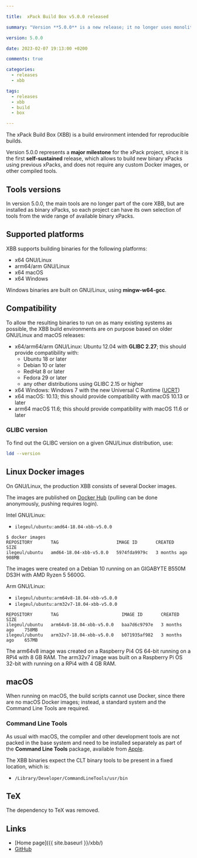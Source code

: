 ```yaml
---

title:  xPack Build Box v5.0.0 released

summary: "Version **5.0.0** is a new release; it no longer uses monolithic Docker images, but splits the dependencies amongst multiple binary xPacks."

version: 5.0.0

date: 2023-02-07 19:13:00 +0200

comments: true

categories:
  - releases
  - xbb

tags:
  - releases
  - xbb
  - build
  - box

---
```


The xPack Build Box (XBB) is a build environment intended for reproducible builds.

Version 5.0.0 represents a **major milestone**
for the xPack project, since it is the first **self-sustained** release,
which allows to build new binary xPacks using previous xPacks,
and does not require any custom Docker images, or other compiled tools.

## Tools versions

In version 5.0.0, the main tools are no longer part of the core XBB,
but are installed as binary xPacks, so
each project can have its own selection of tools from the
wide range of available binary xPacks.

## Supported platforms

XBB supports building binaries for the following platforms:

- x64 GNU/Linux
- arm64/arm GNU/Linux
- x64 macOS
- x64 Windows

Windows binaries are built on GNU/Linux, using **mingw-w64-gcc**.

## Compatibility

To allow the resulting binaries to run on as many existing systems
as possible, the XBB build environments are on purpose based on older
GNU/Linux and macOS releases:

- x64/arm64/arm GNU/Linux: Ubuntu 12.04 with **GLIBC 2.27**; this
should provide compatibility with:
  - Ubuntu 18 or later
  - Debian 10 or later
  - RedHat 8 or later
  - Fedora 29 or later
  - any other distributions using GLIBC 2.15 or higher
- x64 Windows: Windows 7 with the new Universal C Runtime
  ([UCRT](https://support.microsoft.com/en-us/topic/update-for-universal-c-runtime-in-windows-c0514201-7fe6-95a3-b0a5-287930f3560c))
- x64 macOS: 10.13; this should provide compatibility with macOS 10.13 or later
- arm64 macOS 11.6; this should provide compatibility with macOS 11.6 or later

### GLIBC version

To find out the GLIBC version on a given GNU/Linux distribution, use:

```sh
ldd --version
```

## Linux Docker images

On GNU/Linux, the production XBB consists of several Docker images.

The images are published on
[Docker Hub](https://hub.docker.com/repository/docker/ilegeul/ubuntu)
(pulling can be done anonymously, pushing requires login).

Intel GNU/Linux:

- `ilegeul/ubuntu:amd64-18.04-xbb-v5.0.0`

```console
$ docker images
REPOSITORY       TAG                      IMAGE ID       CREATED         SIZE
ilegeul/ubuntu   amd64-18.04-xbb-v5.0.0   5974fda9979c   3 months ago    908MB
```

The images were created on a Debian 10
running on an GIGABYTE B550M DS3H with AMD Ryzen 5 5600G.

Arm GNU/Linux:

- `ilegeul/ubuntu:arm64v8-18.04-xbb-v5.0.0`
- `ilegeul/ubuntu:arm32v7-18.04-xbb-v5.0.0`

```console
REPOSITORY       TAG                        IMAGE ID       CREATED         SIZE
ilegeul/ubuntu   arm64v8-18.04-xbb-v5.0.0   baa7d6c9797e   3 months ago    758MB
ilegeul/ubuntu   arm32v7-18.04-xbb-v5.0.0   b071935af982   3 months ago    657MB
```

The arm64v8 image was created on a Raspberry Pi4 OS 64-bit running on a RPi4
with 8 GB RAM. The arm32v7 image was built on a Raspberry Pi OS 32-bit with
running on a RPi4 with 4 GB RAM.

## macOS

When running on macOS, the build scripts cannot use Docker, since there
are no macOS Docker images; instead,
a standard system and the Command Line Tools are required.

### Command Line Tools

As usual with macOS, the compiler and other development tools are not
packed in the base system and need to be installed separately as part of the
**Command Line Tools** package, available from
[Apple](https://developer.apple.com).

The XBB binaries expect the CLT binary tools to be present in a
fixed location, which is:

- `/Library/Developer/CommandLineTools/usr/bin`

## TeX

The dependency to TeX was removed.

## Links

- [Home page]({{ site.baseurl }}/xbb/)
- [GitHub](https://github.com/xpack/xpack-build-box/)
